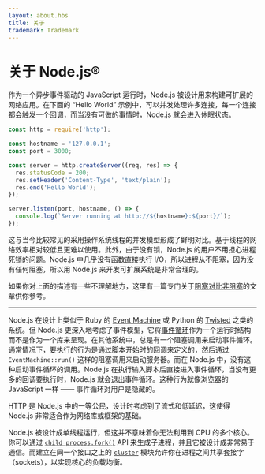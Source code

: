 ```yaml
---
layout: about.hbs
title: 关于
trademark: Trademark
---
```


# 关于 Node.js®

作为一个异步事件驱动的 JavaScript 运行时，Node.js 被设计用来构建可扩展的网络应用。在下面的 “Hello World” 示例中，可以并发处理许多连接，每一个连接都会触发一个回调，而当没有可做的事情时，Node.js 就会进入休眠状态。

```javascript
const http = require('http');

const hostname = '127.0.0.1';
const port = 3000;

const server = http.createServer((req, res) => {
  res.statusCode = 200;
  res.setHeader('Content-Type', 'text/plain');
  res.end('Hello World');
});

server.listen(port, hostname, () => {
  console.log(`Server running at http://${hostname}:${port}/`);
});
```

这与当今比较常见的采用操作系统线程的并发模型形成了鲜明对比。基于线程的网络效率相对较低且更难以使用。此外，由于没有锁，Node.js 的用户不用担心进程死锁的问题。Node.js 中几乎没有函数直接执行 I/O，所以进程从不阻塞，因为没有任何阻塞，所以用 Node.js 来开发可扩展系统是非常合理的。

如果你对上面的描述有一些不理解地方，这里有一篇专门关于[阻塞对比非阻塞][]的文章供你参考。

---
Node.js 在设计上类似于 Ruby 的 [Event Machine][] 或 Python 的 [Twisted][] 之类的系统。但 Node.js 更深入地考虑了事件模型，它将[事件循环]作为一个运行时结构而不是作为一个库来呈现。在其他系统中，总是有一个阻塞调用来启动事件循环。通常情况下，要执行的行为是通过脚本开始时的回调来定义的，然后通过 `EventMachine::run()` 这样的阻塞调用来启动服务器。而在 Node.js 中，没有这种启动事件循环的调用。Node.js 在执行输入脚本后直接进入事件循环，当没有更多的回调要执行时，Node.js 就会退出事件循环。这种行为就像浏览器的 JavaScript 一样 —— 事件循环对用户是隐藏的。

HTTP 是 Node.js 中的一等公民，设计时考虑到了流式和低延迟，这使得 Node.js 非常适合作为网络库或框架的基础。

Node.js 被设计成单线程运行，但这并不意味着你无法利用到 CPU 的多个核心。你可以通过 [`child_process.fork()`][] API 来生成子进程，并且它被设计成非常易于通信。而建立在同一个接口之上的 [`cluster`][] 模块允许你在进程之间共享套接字（sockets），以实现核心的负载均衡。

[阻塞对比非阻塞]: /zh-cn/docs/guides/blocking-vs-non-blocking/
[`child_process.fork()`]: https://nodejs.org/api/child_process.html#child_process_child_process_fork_modulepath_args_options
[`cluster`]: https://nodejs.org/api/cluster.html
[事件循环]: /zh-cn/docs/guides/event-loop-timers-and-nexttick/
[Event Machine]: https://github.com/eventmachine/eventmachine
[Twisted]: https://twistedmatrix.com/trac/
